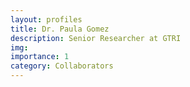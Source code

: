 ```yaml
---
layout: profiles
title: Dr. Paula Gomez
description: Senior Researcher at GTRI
img: 
importance: 1
category: Collaborators
---
```


